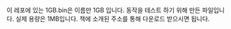 이 레포에 있는 1GB.bin은 이름만 1GB 입니다. 
동작을 테스트 하기 위해 만든 파일입니다.
실제 용량은 1MB입니다.
책에 소개된 주소를 통해 다운로드 받으시면 됩니다.
